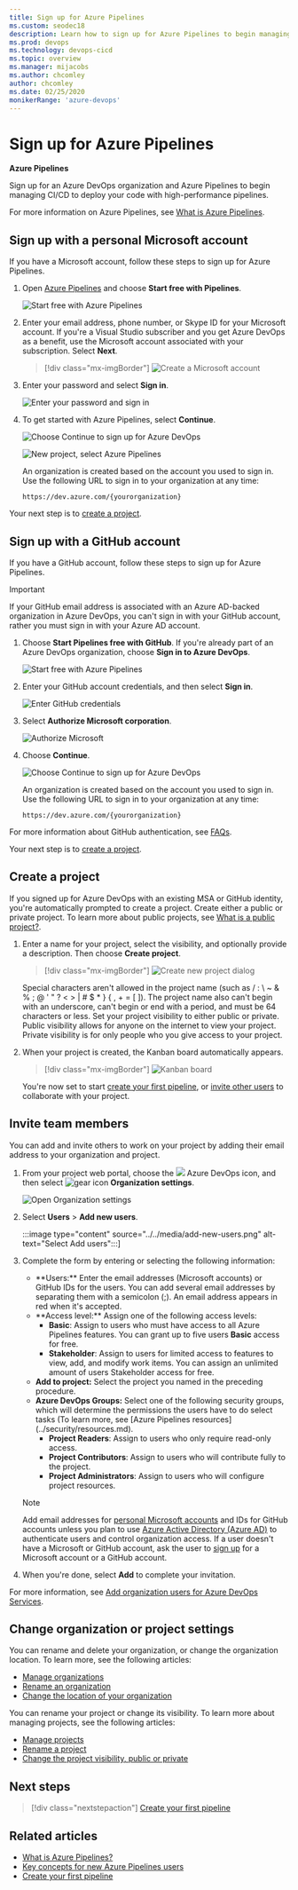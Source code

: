 ```yaml
---
title: Sign up for Azure Pipelines
ms.custom: seodec18
description: Learn how to sign up for Azure Pipelines to begin managing CI/CD to deploy your code.
ms.prod: devops
ms.technology: devops-cicd
ms.topic: overview
ms.manager: mijacobs
ms.author: chcomley
author: chcomley
ms.date: 02/25/2020
monikerRange: 'azure-devops'
---
```


# Sign up for Azure Pipelines

**Azure Pipelines**

Sign up for an Azure DevOps organization and Azure Pipelines to begin managing CI/CD to deploy your code with high-performance pipelines.

For more information on Azure Pipelines, see [What is Azure Pipelines](what-is-azure-pipelines.md).

## Sign up with a personal Microsoft account

If you have a Microsoft account, follow these steps to sign up for Azure Pipelines. 

1. Open [Azure Pipelines](https://azure.microsoft.com/services/devops/pipelines) and choose **Start free with Pipelines**.

   ![Start free with Azure Pipelines](../../media/start-free-with-azure-pipelines.png)

2. Enter your email address, phone number, or Skype ID for your Microsoft account. If you're a Visual Studio subscriber and you get Azure DevOps as a benefit, use the Microsoft account associated with your subscription. Select **Next**.
   
    > [!div class="mx-imgBorder"]
    >![Create a Microsoft account](../../boards/get-started/media/acquisition/sign-in-new.png)

3. Enter your password and select **Sign in**.

   ![Enter your password and sign in](../../media/enter-password-sign-in.png)

4. To get started with Azure Pipelines, select **Continue**.

    ![Choose Continue to sign up for Azure DevOps](../../media/sign-up-azure-devops.png)

    ![New project, select Azure Pipelines](../media/new-project-select-pipelines.png)

	An organization is created based on the account you used to sign in. Use the following URL to sign in to your organization at any time:

	`https://dev.azure.com/{yourorganization}`

Your next step is to [create a project](#create-project). 

## Sign up with a GitHub account

If you have a GitHub account, follow these steps to sign up for Azure Pipelines. 

> [!IMPORTANT]
> If your GitHub email address is associated with an Azure AD-backed organization in Azure DevOps, you can't sign in with your GitHub account, rather you must sign in with your Azure AD account.

1. Choose **Start Pipelines free with GitHub**. If you're already part of an Azure DevOps organization, choose **Sign in to Azure DevOps**.

   ![Start free with Azure Pipelines](../../media/start-free-with-azure-pipelines.png)

2. Enter your GitHub account credentials, and then select **Sign in**.

   ![Enter GitHub credentials](../../media/enter-github-credentials.png)

4. Select **Authorize Microsoft corporation**.

   ![Authorize Microsoft](../../media/authorize-Microsoft-corp.png)

5. Choose **Continue**.

   ![Choose Continue to sign up for Azure DevOps](../../media/sign-up-azure-devops.png)

	An organization is created based on the account you used to sign in. Use the following URL to sign in to your organization at any time:

	`https://dev.azure.com/{yourorganization}`

For more information about GitHub authentication, see [FAQs](../../organizations/security/faq-github-authentication.md).

Your next step is to [create a project](#create-project). 

## Create a project

If you signed up for Azure DevOps with an existing MSA or GitHub identity, you're automatically prompted to create a project. Create either a public or private project. To learn more about public projects, see [What is a public project?](../../organizations/public/about-public-projects.md). 

1. Enter a name for your project, select the visibility, and optionally provide a description. Then choose **Create project**. 

    > [!div class="mx-imgBorder"]
	>![Create new project dialog](../../boards/get-started/media/sign-up/nf-create-project.png)

	Special characters aren't allowed in the project name (such as / : \ ~ & % ; @ ' " ? < > | # $ * } { , + = [ ]).  The project name also can't begin with an underscore, can't begin or end with a period, and must be 64 characters or less. Set your project visibility to either public or private. Public visibility allows for anyone on the internet to view your project. Private visibility is for only people who you give access to your project.
	
2. When your project is created, the Kanban board automatically appears.

	> [!div class="mx-imgBorder"]
	> ![Kanban board](../../boards/get-started/media/track-issues/issues-board-new-item.png)

	You're now set to start [create your first pipeline](../create-first-pipeline.md), or [invite other users](#invite-others) to collaborate with your project. 

## Invite team members

You can add and invite others to work on your project by adding their email address to your organization and project.

1. From your project web portal, choose the ![](../../media/icons/project-icon.png) Azure DevOps icon, and then select ![gear icon](../../media/icons/gear-icon.png) **Organization settings**. 

   ![Open Organization settings](../../media/settings/open-admin-settings-vert-2.png)

2. Select **Users** > **Add new users**.

   :::image type="content" source="../../media/add-new-users.png" alt-text="Select Add users":::]

3. Complete the form by entering or selecting the following information:
	<ul>
	<li>**Users:** Enter the email addresses (Microsoft accounts) or GitHub IDs for the users. You can add several email addresses by separating them with a semicolon (;). An email address appears in red when it's accepted.</li>
	<li>**Access level:** Assign one of the following access levels: 
		<ul>
        <li><strong>Basic</strong>: Assign to users who must have access to all Azure Pipelines features. You can grant up to five users <strong>Basic</strong> access for free. </li>
        <li><strong>Stakeholder</strong>: Assign to users for limited access to features to view, add, and modify work items. You can assign an unlimited amount of users Stakeholder access for free.</li>
		</ul>
	</li>
    <li><strong>Add to project:</strong> Select the project you named in the preceding procedure.</li>
    <li><strong>Azure DevOps Groups:</strong> Select one of the following security groups, which will determine the permissions the users have to do select tasks (To learn more, see [Azure Pipelines resources](../security/resources.md).
	<ul>
        <li><strong>Project Readers</strong>: Assign to users who only require read-only access. </li>
        <li><strong>Project Contributors</strong>: Assign to users who will contribute fully to the project. </li>
        <li><strong>Project Administrators</strong>: Assign to users who will configure project resources.</li>
		</ul></li>
	</ul>

	> [!NOTE]  
	> Add email addresses for [personal Microsoft accounts](https://account.microsoft.com/account) and IDs for GitHub accounts unless you plan to use [Azure Active Directory (Azure AD)](https://azure.microsoft.com/documentation/articles/active-directory-whatis/) to authenticate users and control organization access. If a user doesn't have a Microsoft or GitHub account, ask the user to [sign up](https://signup.live.com/) for a Microsoft account or a GitHub account.  

4. When you're done, select **Add** to complete your invitation.

For more information, see [Add organization users for Azure DevOps Services](../../organizations/accounts/add-organization-users.md).

## Change organization or project settings

You can rename and delete your organization, or change the organization location. To learn more, see the following articles:

- [Manage organizations](../../organizations/accounts/organization-management.md)
- [Rename an organization](../../organizations/accounts/rename-organization.md)
- [Change the location of your organization](../../organizations/accounts/change-organization-location.md)

You can rename your project or change its visibility. To learn more about managing projects, see the following articles:

- [Manage projects](../../organizations/projects/about-projects.md)
- [Rename a project](../../organizations/projects/rename-project.md)
- [Change the project visibility, public or private](../../organizations/public/make-project-public.md)

## Next steps  
 
> [!div class="nextstepaction"]
> [Create your first pipeline](../create-first-pipeline.md)

## Related articles

- [What is Azure Pipelines?](what-is-azure-pipelines.md)
- [Key concepts for new Azure Pipelines users](key-pipelines-concepts.md)
- [Create your first pipeline](../create-first-pipeline.md)
